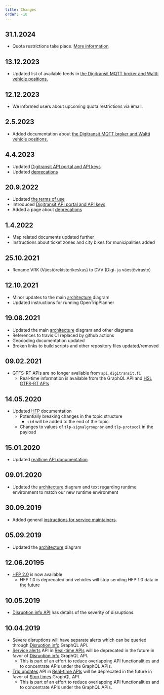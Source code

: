 ```yaml
---
title: Changes
order: -10
---
```

## 31.1.2024

- Quota restrictions take place. [More information](../api-registration/#quota-and-rate-limiting) 

## 13.12.2023

- Updated list of available feeds in [the Digitransit MQTT broker and Waltti vehicle positions.](../apis/5-realtime-api/vehicle-positions/)

## 12.12.2023

- We informed users about upcoming quota restrictions via email.

## 2.5.2023

- Added documentation about [the Digitransit MQTT broker and Waltti vehicle positions.](../apis/5-realtime-api/vehicle-positions/)

## 4.4.2023

- Updated [Digitransit API portal and API keys](../api-registration)
- Updated [deprecations](../deprecations)

## 20.9.2022

- Updated [the terms of use](../apis/7-terms-of-use)
- Introduced [Digitransit API portal and API keys](../api-registration)
- Added a page about [deprecations](../deprecations)

## 1.4.2022

- Map related documents updated further
- Instructions about ticket zones and city bikes for municipalities added

## 25.10.2021
- Rename VRK (Väestörekisterikeskus) to DVV (Digi- ja väestövirasto)

## 12.10.2021

- Minor updates to the main [architecture](../architecture) diagram
- Updated instructions for running OpenTripPlanner

## 19.08.2021

- Updated the main [architecture](../architecture) diagram and other diagrams
- References to travis CI replaced by github actions
- Geocoding documentation updated
- Broken links to build scripts and other repository files updated/removed

## 09.02.2021

- GTFS-RT APIs are no longer available from `api.digitransit.fi`
  - Real-time information is available from the GraphQL API and [HSL GTFS-RT APIs](https://hsldevcom.github.io/gtfs_rt/)

## 14.05.2020

- Updated [HFP](../apis/5-realtime-api/vehicle-positions/high-frequency-positioning/) documentation
  - Potentially breaking changes in the topic structure
    - `sid` will be added to the end of the topic
  - Changes to values of `tlp-signalgroupnbr` and `tlp-protocol` in the payload

## 15.01.2020

- Updated [realtime API documentation](../apis/5-realtime-api/)

## 09.01.2020

- Updated the [architecture](../architecture) diagram and text regarding runtime environment to match our new runtime environment

## 30.09.2019

 - Added general [instructions for service maintainers](../../services/).

## 05.09.2019

- Updated the [architecture](../architecture) diagram

## 12.06.20195

- [HFP 2.0](../apis/5-realtime-api/vehicle-positions/high-frequency-positioning/) is now available
  - HFP 1.0 is deprecated and vehicles will stop sending HFP 1.0 data in the future

## 10.05.2019

- [Disruption info API](../apis/1-routing-api/disruption-info/#query-disruptions-and-their-severity-levels) has details of the severity of disruptions

## 10.04.2019

 - Severe disruptions will have separate alerts which can be queried through [Disruption info](..apis/1-routing-api/disruption-info/) GraphQL API.
 - [Service alerts](../apis/5-realtime-api/service-alerts/) API in [Real-time APIs](../apis/5-realtime-api/) will be deprecated in the future in favor of [Disruption info](..apis/1-routing-api/disruption-info/) GraphQL API.
   - This is part of an effort to reduce overlapping API functionalities and to concentrate APIs under the GraphQL APIs.
 - [Trip updates](../apis/5-realtime-api/trip-updates/) API in [Real-time APIs](../apis/5-realtime-api/) will be deprecated in the future in favor of [Stop times](../apis/1-routing-api/stops/) GraphQL API.
   - This is part of an effort to reduce overlapping API functionalities and to concentrate APIs under the GraphQL APIs.
